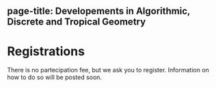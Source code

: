 page-title: Developements in Algorithmic, Discrete and Tropical Geometry
---

# Registrations

There is no partecipation fee, but we ask you to register. 
Information on how to do so will be posted soon. 


